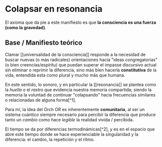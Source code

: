 # Colapsar en resonancia
El axioma que da pie a este manifiesto es que **la consciencia es una fuerza (como la gravedad)**. 

## Base / Manifiesto teórico
Clamar [[universalidad de la consciencia]] responde a la necesidad de buscar nuevas (o más radicales) orientaciones hacia "ideas congregatorias" (o bien creencias/espíritu) que puedan superar el impasse discursivo actual sin eliminar o reprimir la diferencia, sino más bien hacerla **constitutiva** de la vida, entendida esta como plural y mucho más que humana.

En este sentido, lo sonoro, y en particular la [[resonancia]] se plantea como la *huella* o el *rastro* que evidencia nuestra memoria compartida; siendo la memoria la voluntad de continuar "colapsando" hacia frecuencias similares o relacionadas de alguna forma[^1].

Para mí, la idea del Orch OR es inherentemente **comunitaria**, al ser un sistema cuántico siempre necesario para percibir la diferencia que produce tanto un *cambio* como hace *legible* la realidad vivida / percibida.

El tiempo se da por diferencias termodinámicas[^2], y es en el espacio que abre este tiempo donde se hace experienciable la singularidad y la diferencia: el cambio, la repetición y el ritmo.